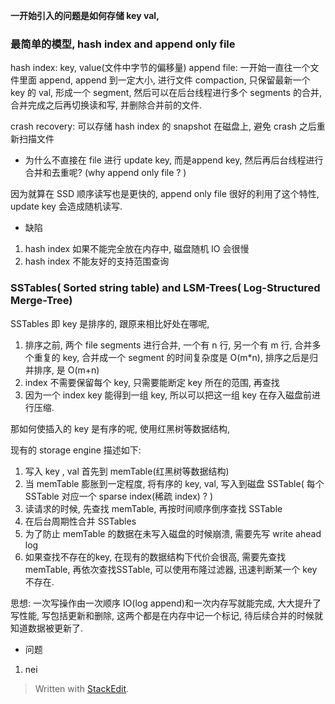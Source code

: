 **一开始引入的问题是如何存储 key val,**
### 最简单的模型, hash index and append only file
hash index: key, value(文件中字节的偏移量)
append file: 一开始一直往一个文件里面 append, append 到一定大小, 进行文件 compaction, 只保留最新一个 key 的 val, 形成一个 segment, 然后可以在后台线程进行多个 segments 的合并, 合并完成之后再切换读和写, 并删除合并前的文件. 

crash recovery: 可以存储 hash index 的 snapshot 在磁盘上, 避免 crash 之后重新扫描文件

* 为什么不直接在 file 进行 update key, 而是append key, 然后再后台线程进行合并和去重呢? (why append only file ? )

因为就算在 SSD 顺序读写也是更快的, append only file 很好的利用了这个特性, update key 会造成随机读写. 

* 缺陷
1. hash index 如果不能完全放在内存中, 磁盘随机 IO 会很慢
2. hash index 不能友好的支持范围查询


### SSTables( Sorted string table) and LSM-Trees( Log-Structured Merge-Tree)
SSTables 即 key 是排序的, 跟原来相比好处在哪呢, 
1. 排序之前, 两个 file segments 进行合并, 一个有 n 行, 另一个有 m 行, 合并多个重复的 key, 合并成一个 segment 的时间复杂度是 O(m*n), 排序之后是归并排序, 是 O(m+n)
2. index 不需要保留每个 key, 只需要能断定 key 所在的范围, 再查找
3. 因为一个 index key 能得到一组 key, 所以可以把这一组 key 在存入磁盘前进行压缩. 

那如何使插入的 key 是有序的呢, 使用红黑树等数据结构, 

现有的 storage engine 描述如下: 
1. 写入 key , val 首先到 memTable(红黑树等数据结构)
2. 当 memTable 膨胀到一定程度, 将有序的 key, val, 写入到磁盘 SSTable( 每个 SSTable 对应一个 sparse index(稀疏 index) ? )
3. 读请求的时候, 先查找 memTable, 再按时间顺序倒序查找 SSTable
4. 在后台周期性合并 SSTables
5. 为了防止 memTable 的数据在未写入磁盘的时候崩溃, 需要先写 write ahead log
6. 如果查找不存在的key, 在现有的数据结构下代价会很高, 需要先查找 memTable, 再依次查找SSTable, 可以使用布隆过滤器, 迅速判断某一个 key 不存在. 

思想: 一次写操作由一次顺序 IO(log append)和一次内存写就能完成, 大大提升了写性能, 写包括更新和删除, 这两个都是在内存中记一个标记, 待后续合并的时候就知道数据被更新了.

* 问题
1. nei

> Written with [StackEdit](https://stackedit.io/).
<!--stackedit_data:
eyJoaXN0b3J5IjpbMTk4MjM4MzMzNywtOTM2NTQ0Nzc5LDM4ND
MzMjY2OCwxMTQzOTA4MTE0LDE1NzU1OTg3NDUsLTMyMjA1Njc4
Ml19
-->